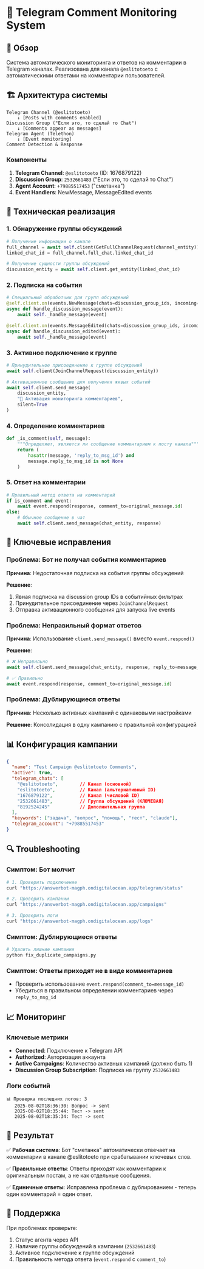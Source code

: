 # 💬 Telegram Comment Monitoring System

## 🎯 Обзор

Система автоматического мониторинга и ответов на комментарии в Telegram каналах. Реализована для канала `@eslitotoeto` с автоматическими ответами на комментарии пользователей.

## 🏗️ Архитектура системы

```
Telegram Channel (@eslitotoeto)
    ↓ [Posts with comments enabled]
Discussion Group ("Если это, то сделай то Chat")
    ↓ [Comments appear as messages]
Telegram Agent (Telethon)
    ↓ [Event monitoring]
Comment Detection & Response
```

### Компоненты

1. **Telegram Channel**: `@eslitotoeto` (ID: 1676879122)
2. **Discussion Group**: `2532661483` ("Если это, то сделай то Chat")
3. **Agent Account**: `+79885517453` ("сметанка")
4. **Event Handlers**: NewMessage, MessageEdited events

## 🔧 Техническая реализация

### 1. Обнаружение группы обсуждений

```python
# Получение информации о канале
full_channel = await self.client(GetFullChannelRequest(channel_entity))
linked_chat_id = full_channel.full_chat.linked_chat_id

# Получение сущности группы обсуждений
discussion_entity = await self.client.get_entity(linked_chat_id)
```

### 2. Подписка на события

```python
# Специальный обработчик для групп обсуждений
@self.client.on(events.NewMessage(chats=discussion_group_ids, incoming=True))
async def handle_discussion_message(event):
    await self._handle_message(event)

@self.client.on(events.MessageEdited(chats=discussion_group_ids, incoming=True))
async def handle_discussion_edited(event):
    await self._handle_message(event)
```

### 3. Активное подключение к группе

```python
# Принудительное присоединение к группе обсуждений
await self.client(JoinChannelRequest(discussion_entity))

# Активационное сообщение для получения живых событий
await self.client.send_message(
    discussion_entity, 
    "🔔 Активация мониторинга комментариев", 
    silent=True
)
```

### 4. Определение комментариев

```python
def _is_comment(self, message):
    """Определяет, является ли сообщение комментарием к посту канала"""
    return (
        hasattr(message, 'reply_to_msg_id') and 
        message.reply_to_msg_id is not None
    )
```

### 5. Ответ на комментарии

```python
# Правильный метод ответа на комментарий
if is_comment and event:
    await event.respond(response, comment_to=original_message.id)
else:
    # Обычное сообщение в чат
    await self.client.send_message(chat_entity, response)
```

## 🔧 Ключевые исправления

### Проблема: Бот не получал события комментариев

**Причина**: Недостаточная подписка на события группы обсуждений

**Решение**:
1. Явная подписка на discussion group IDs в событийных фильтрах
2. Принудительное присоединение через `JoinChannelRequest`
3. Отправка активационного сообщения для запуска live events

### Проблема: Неправильный формат ответов

**Причина**: Использование `client.send_message()` вместо `event.respond()`

**Решение**:
```python
# ❌ Неправильно
await self.client.send_message(chat_entity, response, reply_to=message_id)

# ✅ Правильно
await event.respond(response, comment_to=original_message.id)
```

### Проблема: Дублирующиеся ответы

**Причина**: Несколько активных кампаний с одинаковыми настройками

**Решение**: Консолидация в одну кампанию с правильной конфигурацией

## 📊 Конфигурация кампании

```json
{
  "name": "Test Campaign @eslitotoeto Comments",
  "active": true,
  "telegram_chats": [
    "@eslitotoeto",        // Канал (основной)
    "eslitotoeto",         // Канал (альтернативный ID)
    "1676879122",          // Канал (числовой ID)
    "2532661483",          // Группа обсуждений (КЛЮЧЕВАЯ)
    "8192524245"           // Дополнительная группа
  ],
  "keywords": ["задача", "вопрос", "помощь", "тест", "claude"],
  "telegram_account": "+79885517453"
}
```

## 🔍 Troubleshooting

### Симптом: Бот молчит
```bash
# 1. Проверить подключение
curl "https://answerbot-magph.ondigitalocean.app/telegram/status"

# 2. Проверить кампании
curl "https://answerbot-magph.ondigitalocean.app/campaigns"

# 3. Проверить логи
curl "https://answerbot-magph.ondigitalocean.app/logs"
```

### Симптом: Дублирующиеся ответы
```bash
# Удалить лишние кампании
python fix_duplicate_campaigns.py
```

### Симптом: Ответы приходят не в виде комментариев
- Проверить использование `event.respond(comment_to=message_id)`
- Убедиться в правильном определении комментариев через `reply_to_msg_id`

## 📈 Мониторинг

### Ключевые метрики
- **Connected**: Подключение к Telegram API
- **Authorized**: Авторизация аккаунта
- **Active Campaigns**: Количество активных кампаний (должно быть 1)
- **Discussion Group Subscription**: Подписка на группу `2532661483`

### Логи событий
```
📊 Проверка последних логов: 3
   2025-08-02T18:36:30: Вопрос -> sent
   2025-08-02T18:35:44: Тест -> sent  
   2025-08-02T18:35:34: Тест -> sent
```

## 🚀 Результат

✅ **Рабочая система**: Бот "сметанка" автоматически отвечает на комментарии в канале @eslitotoeto при срабатывании ключевых слов.

✅ **Правильные ответы**: Ответы приходят как комментарии к оригинальным постам, а не как отдельные сообщения.

✅ **Единичные ответы**: Исправлена проблема с дублированием - теперь один комментарий = один ответ.

## 🔧 Поддержка

При проблемах проверьте:
1. Статус агента через API
2. Наличие группы обсуждений в кампании (`2532661483`)
3. Активное подключение к группе обсуждений
4. Правильность метода ответа (`event.respond` с `comment_to`)